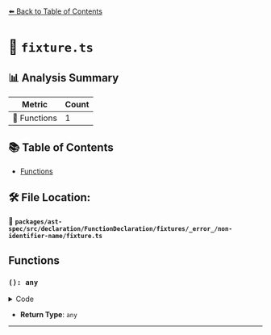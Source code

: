[⬅️ Back to Table of Contents](../../../../../../../../index.md)

# 📄 `fixture.ts`

## 📊 Analysis Summary

| Metric | Count |
|--------|-------|
| 🔧 Functions | 1 |

## 📚 Table of Contents

- [Functions](#functions)

## 🛠️ File Location:
📂 **`packages/ast-spec/src/declaration/FunctionDeclaration/fixtures/_error_/non-identifier-name/fixture.ts`**

## Functions

### `(): any`

<details><summary>Code</summary>

```ts
function
```
</details>

- **Return Type**: `any`

---